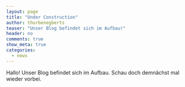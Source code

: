 ```yaml
---
layout: page
title: "Under Construction"
author: thorbenegberts
teaser: "Unser Blog befindet sich im Aufbau!"
header: no
comments: true
show_meta: true
categories:
  - news
---
```


Hallo! Unser Blog befindet sich im Aufbau. Schau doch demnächst mal wieder vorbei.
